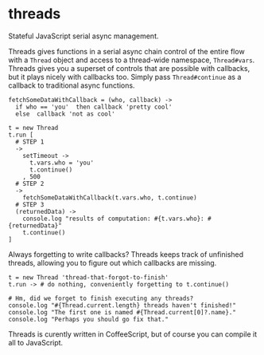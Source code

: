 threads
=======

Stateful JavaScript serial async management.

Threads gives functions in a serial async chain control of the entire flow with a `Thread` object and access to a thread-wide namespace, `Thread#vars`. Threads gives you a superset of controls that are possible with callbacks, but it plays nicely with callbacks too. Simply pass `Thread#continue` as a callback to traditional async functions.

	fetchSomeDataWithCallback = (who, callback) ->
	  if who == 'you'  then callback 'pretty cool'
	  else  callback 'not as cool'

	t = new Thread
	t.run [
      # STEP 1
	  ->
	    setTimeout ->
	      t.vars.who = 'you'
	      t.continue()
	    , 500
      # STEP 2
	  ->
	    fetchSomeDataWithCallback(t.vars.who, t.continue)
      # STEP 3
	  (returnedData) ->
	    console.log "results of computation: #{t.vars.who}: #{returnedData}"
	    t.continue()
	]

Always forgetting to write callbacks? Threads keeps track of unfinished threads, allowing you to figure out which callbacks are missing.

	t = new Thread 'thread-that-forgot-to-finish'
	t.run -> # do nothing, conveniently forgetting to t.continue()

	# Hm, did we forget to finish executing any threads?
	console.log "#{Thread.current.length} threads haven't finished!"
	console.log "The first one is named #{Thread.current[0]?.name}."
	console.log "Perhaps you should go fix that."

Threads is curently written in CoffeeScript, but of course you can compile it all to JavaScript.
